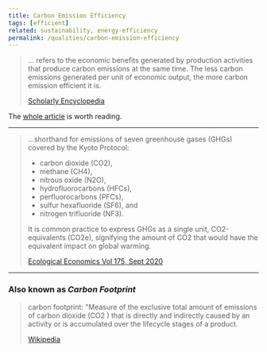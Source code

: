 ```yaml
---
title: Carbon Emission Efficiency
tags: [efficient]
related: sustainability, energy-efficiency
permalink: /qualities/carbon-emission-efficiency
---
```


>... refers to the economic benefits generated by production activities that produce carbon emissions at the same time. 
>The less carbon emissions generated per unit of economic output, the more carbon emission efficient it is.
>
>[Scholarly Encyclopedia](https://encyclopedia.pub/entry/23342)

The [whole article](https://encyclopedia.pub/entry/23342) is worth reading.

<hr>

>...shorthand for emissions of seven greenhouse gases (GHGs) covered by the Kyoto Protocol: 
>* carbon dioxide (CO2), 
>* methane (CH4), 
>* nitrous oxide (N2O), 
>* hydrofluorocarbons (HFCs), 
>* perfluorocarbons (PFCs), 
>* sulfur hexafluoride (SF6), and 
>* nitrogen trifluoride (NF3). 
>
>It is common practice to express GHGs as a single unit, CO2-equivalents (CO2e), signifying the amount of CO2 that would have the equivalent impact on global warming.
>
>[Ecological Economics Vol 175, Sept 2020](https://doi.org/10.1016/j.ecolecon.2020.106632)

<hr>

### Also known as _Carbon Footprint_

>carbon footprint: "Measure of the exclusive total amount of emissions of carbon dioxide (CO2 ) that is directly and indirectly caused by an activity or is accumulated over the lifecycle stages of a product.
>
>[Wikipedia](https://en.wikipedia.org/wiki/Carbon_footprint)
